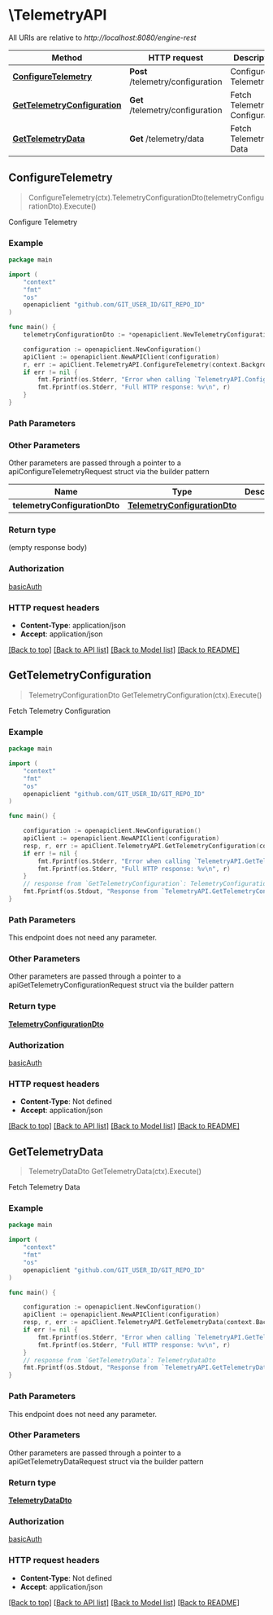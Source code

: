 # \TelemetryAPI

All URIs are relative to *http://localhost:8080/engine-rest*

Method | HTTP request | Description
------------- | ------------- | -------------
[**ConfigureTelemetry**](TelemetryAPI.md#ConfigureTelemetry) | **Post** /telemetry/configuration | Configure Telemetry
[**GetTelemetryConfiguration**](TelemetryAPI.md#GetTelemetryConfiguration) | **Get** /telemetry/configuration | Fetch Telemetry Configuration
[**GetTelemetryData**](TelemetryAPI.md#GetTelemetryData) | **Get** /telemetry/data | Fetch Telemetry Data



## ConfigureTelemetry

> ConfigureTelemetry(ctx).TelemetryConfigurationDto(telemetryConfigurationDto).Execute()

Configure Telemetry



### Example

```go
package main

import (
	"context"
	"fmt"
	"os"
	openapiclient "github.com/GIT_USER_ID/GIT_REPO_ID"
)

func main() {
	telemetryConfigurationDto := *openapiclient.NewTelemetryConfigurationDto() // TelemetryConfigurationDto |  (optional)

	configuration := openapiclient.NewConfiguration()
	apiClient := openapiclient.NewAPIClient(configuration)
	r, err := apiClient.TelemetryAPI.ConfigureTelemetry(context.Background()).TelemetryConfigurationDto(telemetryConfigurationDto).Execute()
	if err != nil {
		fmt.Fprintf(os.Stderr, "Error when calling `TelemetryAPI.ConfigureTelemetry``: %v\n", err)
		fmt.Fprintf(os.Stderr, "Full HTTP response: %v\n", r)
	}
}
```

### Path Parameters



### Other Parameters

Other parameters are passed through a pointer to a apiConfigureTelemetryRequest struct via the builder pattern


Name | Type | Description  | Notes
------------- | ------------- | ------------- | -------------
 **telemetryConfigurationDto** | [**TelemetryConfigurationDto**](TelemetryConfigurationDto.md) |  | 

### Return type

 (empty response body)

### Authorization

[basicAuth](../README.md#basicAuth)

### HTTP request headers

- **Content-Type**: application/json
- **Accept**: application/json

[[Back to top]](#) [[Back to API list]](../README.md#documentation-for-api-endpoints)
[[Back to Model list]](../README.md#documentation-for-models)
[[Back to README]](../README.md)


## GetTelemetryConfiguration

> TelemetryConfigurationDto GetTelemetryConfiguration(ctx).Execute()

Fetch Telemetry Configuration



### Example

```go
package main

import (
	"context"
	"fmt"
	"os"
	openapiclient "github.com/GIT_USER_ID/GIT_REPO_ID"
)

func main() {

	configuration := openapiclient.NewConfiguration()
	apiClient := openapiclient.NewAPIClient(configuration)
	resp, r, err := apiClient.TelemetryAPI.GetTelemetryConfiguration(context.Background()).Execute()
	if err != nil {
		fmt.Fprintf(os.Stderr, "Error when calling `TelemetryAPI.GetTelemetryConfiguration``: %v\n", err)
		fmt.Fprintf(os.Stderr, "Full HTTP response: %v\n", r)
	}
	// response from `GetTelemetryConfiguration`: TelemetryConfigurationDto
	fmt.Fprintf(os.Stdout, "Response from `TelemetryAPI.GetTelemetryConfiguration`: %v\n", resp)
}
```

### Path Parameters

This endpoint does not need any parameter.

### Other Parameters

Other parameters are passed through a pointer to a apiGetTelemetryConfigurationRequest struct via the builder pattern


### Return type

[**TelemetryConfigurationDto**](TelemetryConfigurationDto.md)

### Authorization

[basicAuth](../README.md#basicAuth)

### HTTP request headers

- **Content-Type**: Not defined
- **Accept**: application/json

[[Back to top]](#) [[Back to API list]](../README.md#documentation-for-api-endpoints)
[[Back to Model list]](../README.md#documentation-for-models)
[[Back to README]](../README.md)


## GetTelemetryData

> TelemetryDataDto GetTelemetryData(ctx).Execute()

Fetch Telemetry Data



### Example

```go
package main

import (
	"context"
	"fmt"
	"os"
	openapiclient "github.com/GIT_USER_ID/GIT_REPO_ID"
)

func main() {

	configuration := openapiclient.NewConfiguration()
	apiClient := openapiclient.NewAPIClient(configuration)
	resp, r, err := apiClient.TelemetryAPI.GetTelemetryData(context.Background()).Execute()
	if err != nil {
		fmt.Fprintf(os.Stderr, "Error when calling `TelemetryAPI.GetTelemetryData``: %v\n", err)
		fmt.Fprintf(os.Stderr, "Full HTTP response: %v\n", r)
	}
	// response from `GetTelemetryData`: TelemetryDataDto
	fmt.Fprintf(os.Stdout, "Response from `TelemetryAPI.GetTelemetryData`: %v\n", resp)
}
```

### Path Parameters

This endpoint does not need any parameter.

### Other Parameters

Other parameters are passed through a pointer to a apiGetTelemetryDataRequest struct via the builder pattern


### Return type

[**TelemetryDataDto**](TelemetryDataDto.md)

### Authorization

[basicAuth](../README.md#basicAuth)

### HTTP request headers

- **Content-Type**: Not defined
- **Accept**: application/json

[[Back to top]](#) [[Back to API list]](../README.md#documentation-for-api-endpoints)
[[Back to Model list]](../README.md#documentation-for-models)
[[Back to README]](../README.md)

